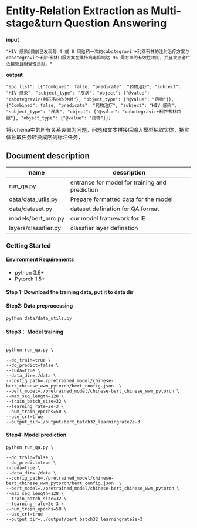 # Entity-Relation Extraction as Multi-stage&turn Question Answering


**input**
```
"HIV 感染@目前已发现每 4 或 8 周给药一次的cabotegravir+利匹韦林的注射治疗方案与cabotegravir+利匹韦林口服方案在维持病毒抑制达 96 周方面的有效性相同，并且被患者广泛接受且耐受性良好。"
```

**output** 
```
"spo_list": [{"Combined": false, "predicate": "药物治疗", "subject": "HIV 感染", "subject_type": "疾病", "object": {"@value": "cabotegravir+利匹韦林的注射"}, "object_type": {"@value": "药物"}}, {"Combined": false, "predicate": "药物治疗", "subject": "HIV 感染", "subject_type": "疾病", "object": {"@value": "cabotegravir+利匹韦林口服"}, "object_type": {"@value": "药物"}}]
```


将schema中的所有关系设置为问题，问题和文本拼接后输入模型抽取实体，把实体抽取任务转换成序列标注任务，

## Document description

|name|description|
|-|-|
|run_qa.py|entrance for model for training and prediction |
|data/data_utils.py|Prepare formatted data for the model|
|data/dataset.py|dataset defination for QA format|
|models/bert_mrc.py|our model framework for IE |
|layers/classifier.py|classfier layer defination|


### Getting Started

#### Environment Requirements
+ python 3.6+
+ Pytorch 1.5+



#### Step 1: Download the training data, put it to data dir



#### Step2: Data preprocessing
```
python data/data_utils.py
```

#### Step3： Model training


```

python run_qa.py \

--do_train=true \
--do_predict=false \
--cuda=true \
--data_dir=./data \
--config_path=./pretrained_model/chinese-bert_chinese_wwm_pytorch/bert_config.json  \
--bert_model=./pretrained_model/chinese-bert_chinese_wwm_pytorch \
--max_seq_length=128 \
--train_batch_size=32 \
--learning_rate=2e-3 \
--num_train_epochs=50 \
--use_crf=true
--output_dir=./output/bert_batch32_learningrate2e-3
```

#### Step4: Model prediction
```
python run_qa.py \

--do_train=false \
--do_predict=true \
--cuda=true \
--data_dir=./data \
--config_path=./pretrained_model/chinese-bert_chinese_wwm_pytorch/bert_config.json  \
--bert_model=./pretrained_model/chinese-bert_chinese_wwm_pytorch \
--max_seq_length=128 \
--train_batch_size=32 \
--learning_rate=2e-3 \
--num_train_epochs=50 \
--use_crf=true
--output_dir=../output/bert_batch32_learningrate2e-3
```


